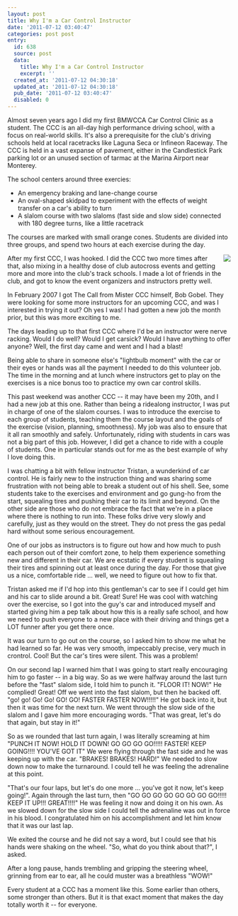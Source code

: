 ```yaml
---
layout: post
title: Why I'm a Car Control Instructor
date: '2011-07-12 03:40:47'
categories: post post
entry:
  id: 638
  source: post
  data:
    title: Why I'm a Car Control Instructor
    excerpt: ''
  created_at: '2011-07-12 04:30:18'
  updated_at: '2011-07-12 04:30:18'
  pub_date: '2011-07-12 03:40:47'
  disabled: 0
---
```

Almost seven years ago I did my first BMWCCA Car Control Clinic as a student.  The CCC is an all-day high performance driving school, with a focus on real-world skills.  It's also a prerequisite for the club's driving schools held at local racetracks like Laguna Seca or Infineon Raceway.  The CCC is held in a vast expanse of pavement, either in the Candlestick Park parking lot or an unused section of tarmac at the Marina Airport near Monterey.  

The school centers around three exercies:
<ul>
<li>An emergency braking and lane-change course</li>
<li>An oval-shaped skidpad to experiment with the effects of weight transfer on a car's ability to turn</li>
<li>A slalom course with two slaloms (fast side and slow side) connected with 180 degree turns, like a little racetrack</li>
</ul>
The courses are marked with small orange cones.  Students are divided into three groups, and spend two hours at each exercise during the day.

<img src="http://www.ggcbmwcca.org/IMAGES/clinic-photo.jpg" align="right" style="padding-left:10px;">After my first CCC, I was hooked.  I did the CCC two more times after that, also mixing in a healthy dose of club autocross events and getting more and more into the club's track schools.  I made a lot of friends in the club, and got to know the event organizers and instructors pretty well.

In February 2007 I got The Call from Mister CCC himself, Bob Gobel.  They were looking for some more instructors for an upcoming CCC, and was I interested in trying it out?   Oh yes I was!  I had gotten a new job the month prior, but this was more exciting to me.

The days leading up to that first CCC where I'd be an instructor were nerve racking.  Would I do well?  Would I get carsick?  Would I have anything to offer anyone?  Well, the first day came and went and I had a blast!

Being able to share in someone else's "lightbulb moment" with the car or their eyes or hands was all the payment I needed to do this volunteer job.  The time in the morning and at lunch where instructors get to play on the exercises is a nice bonus too to practice my own car control skills.

This past weekend was another CCC -- it may have been my 20th, and I had a new job at this one.  Rather than being a ridealong instructor, I was put in charge of one of the slalom courses.  I was to introduce the exercise to each group of students, teaching them the course layout and the goals of the exercise (vision, planning, smoothness).  My job was also to ensure that it all ran smoothly and safely.  Unfortunately, riding with students in cars was not a big part of this job.  However, I did get a chance to ride with a couple of students.  One in particular stands out for me as the best example of why I love doing this.  

I was chatting a bit with fellow instructor Tristan, a wunderkind of car control.  He is fairly new to the instruction thing and was sharing some frustration with not being able to break a student out of his shell.  See, some students take to the exercises and environment and go gung-ho from the start, squealing tires and pushing their car to its limit and beyond.  On the other side are those who do not embrace the fact that we're in a place where there is nothing to run into.  These folks drive very slowly and carefully, just as they would on the street.  They do not press the gas pedal hard without some serious encouragement.

One of our jobs as instructors is to figure out how and how much to push each person out of their comfort zone, to help them experience something new and different in their car.  We are ecstatic if every student is squealing their tires and spinning out at least once during the day.  For those that give us a nice, comfortable ride ... well, we need to figure out how to fix that.

Tristan asked me if I'd hop into this gentleman's car to see if I could get him and his car to slide around a bit.  Great!  Sure!  He was cool with watching over the exercise, so I got into the guy's car and introduced myself and started giving him a pep talk about how this is a really safe school, and how we need to push everyone to a new place with their driving and things get a LOT funner after you get there once.

It was our turn to go out on the course, so I asked him to show me what he had learned so far.  He was very smooth, impeccably precise, very much in crontrol.  Cool!  But the car's tires were silent.  This was a problem!  

On our second lap I warned him that I was going to start really encouraging him to go faster -- in a big way.  So as we were halfway around the last turn before the "fast" slalom side, I told him to punch it.  "FLOOR IT!  NOW!"  He complied!  Great!  Off we went into the fast slalom, but then he backed off.  "go! go! Go! Go! GO! GO! FASTER FASTER NOW!!!!!"  He got back into it, but then it was time for the next turn.  We went through the slow side of the slalom and I gave him more encouraging words.  "That was great, let's do that again, but stay in it!"  

So as we rounded that last turn again, I was literally screaming at him "PUNCH IT NOW!  HOLD IT DOWN!  GO GO GO GO!!!!! FASTER!  KEEP GOING!!!!  YOU'VE GOT IT"  We were flying through the fast side and he was keeping up with the car.  "BRAKES!  BRAKES! HARD!"  We needed to slow down now to make the turnaround.  I could tell he was feeling the adrenaline at this point.  

"That's our four laps, but let's do one more ... you've got it now, let's keep going!".   Again through the last turn, then "GO GO GO GO GO GO GO GO!!!!! KEEP IT UP!!! GREAT!!!!"  He was feeling it now and doing it on his own.  As we slowed down for the slow side I could tell the adrenaline was out in force in his blood.  I congratulated him on his accomplishment and let him know that it was our last lap.

We exited the course and he did not say a word, but I could see that his hands were shaking on the wheel.  "So, what do you think about that?", I asked.

After a long pause, hands trembling and gripping the steering wheel, grinning from ear to ear, all he could muster was a breathless "WOW!"

Every student at a CCC has a moment like this.  Some earlier than others, some stronger than others.  But it is that exact moment that makes the day totally worth it -- for everyone.

